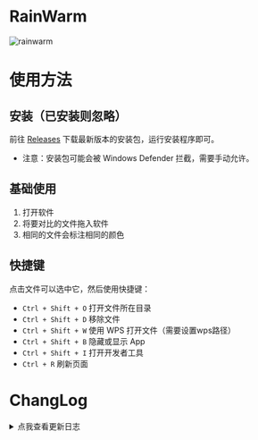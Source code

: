 # RainWarm

![rainwarm](https://socialify.git.ci/initialencounter/RainWarm/image?description=1&font=Rokkitt&forks=1&issues=1&language=1&name=1&owner=1&pattern=Diagonal%20Stripes&pulls=1&stargazers=1&theme=Dark)

# 使用方法

## 安装（已安装则忽略）

前往 [Releases]('./releases') 下载最新版本的安装包，运行安装程序即可。

- 注意：安装包可能会被 Windows Defender 拦截，需要手动允许。

## 基础使用

1. 打开软件
2. 将要对比的文件拖入软件
3. 相同的文件会标注相同的颜色

## 快捷键

点击文件可以选中它，然后使用快捷键：

- `Ctrl + Shift + O` 打开文件所在目录
- `Ctrl + Shift + D` 移除文件
- `Ctrl + Shift + W` 使用 WPS 打开文件（需要设置wps路径）
- `Ctrl + Shift + B` 隐藏或显示 App
- `Ctrl + Shift + I` 打开开发者工具
- `Ctrl + R` 刷新页面


# ChangLog
<details>
<summary>点我查看更新日志</summary>

- v0.2.3
  - 
  - 升级 `tauri` 到 `v2.0.0-rc`

- v0.2.2
  - 
  - 桌面端使用 `el-table`
  - 引入快捷键

- v0.2.1
  - 
  - 修复
    - Windows10 窗口置顶
  - 优化
    - 文件显示

- v0.2.0
  -
  - 迁移到 v2
  - 重构
    - 桌面段使用 blake2 代替 md5
    - 多线程计算 blake2

- v0.1.0
  -
    - 透明背景

- v0.0.9
  - 
    - use element-plus
    - 去除边框

- v0.0.8
  - 
    - 使用 dialog API
    - 优化布局

- v0.0.7
  - 
    - 窗口置于桌面顶层

- v0.0.6
  - 
    - 新增移除文件按钮

- v0.0.5
  - 
    - 新增检查更新

- v0.0.4
  - 
    - 新增系统托盘(systemTray)

- v0.0.3
  - 
    - 使用 spark-md5 在前端计算 MD5

- v0.0.2
  - 
    - MD5 相同的文件会标注相同的颜色

- v0.0.1
  -
  - 能跑了

</details>